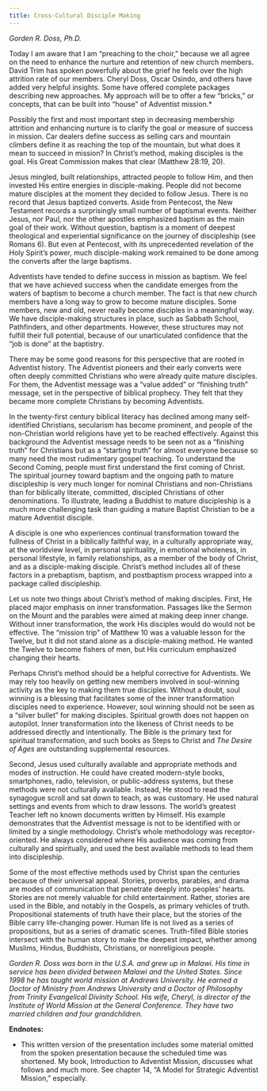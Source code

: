 ```yaml
---
title: Cross-Cultural Disciple Making
---
```


_Gorden R. Doss, Ph.D._

Today I am aware that I am “preaching to the choir,” because we all agree on the need to enhance the nurture and retention of new church members. David Trim has spoken powerfully about the grief he feels over the high attrition rate of our members. Cheryl Doss, Oscar Osindo, and others have added very helpful insights. Some have offered complete packages describing new approaches. My approach will be to offer a few “bricks,” or concepts, that can be built into “house” of Adventist mission.*

Possibly the first and most important step in decreasing membership attrition and enhancing nurture is to clarify the goal or measure of success in mission. Car dealers define success as selling cars and mountain climbers define it as reaching the top of the mountain, but what does it mean to succeed in mission? In Christ’s method, making disciples is the goal. His Great Commission makes that clear (Matthew 28:19, 20).

Jesus mingled, built relationships, attracted people to follow Him, and then invested His entire energies in disciple-making. People did not become mature disciples at the moment they decided to follow Jesus. There is no record that Jesus baptized converts. Aside from Pentecost, the New Testament records a surprisingly small number of baptismal events. Neither Jesus, nor Paul, nor the other apostles emphasized baptism as the main goal of their work. Without question, baptism is a moment of deepest theological and experiential significance on the journey of discipleship (see Romans 6). But even at Pentecost, with its unprecedented revelation of the Holy Spirit’s power, much disciple-making work remained to be done among the converts after the large baptisms.

Adventists have tended to define success in mission as baptism. We feel that we have achieved success when the candidate emerges from the waters of baptism to become a church member. The fact is that new church members have a long way to grow to become mature disciples. Some members, new and old, never really become disciples in a meaningful way. We have disciple-making structures in place, such as Sabbath School, Pathfinders, and other departments. However, these structures may not fulfill their full potential, because of our unarticulated confidence that the “job is done” at the baptistry.

There may be some good reasons for this perspective that are rooted in Adventist history. The Adventist pioneers and their early converts were often deeply committed Christians who were already quite mature disciples. For them, the Adventist message was a “value added” or “finishing truth” message, set in the perspective of biblical prophecy. They felt that they became more complete Christians by becoming Adventists.

In the twenty-first century biblical literacy has declined among many self-identified Christians, secularism has become prominent, and people of the non-Christian world religions have yet to be reached effectively. Against this background the Adventist message needs to be seen not as a “finishing truth” for Christians but as a “starting truth” for almost everyone because so many need the most rudimentary gospel teaching. To understand the Second Coming, people must first understand the first coming of Christ. The spiritual journey toward baptism and the ongoing path to mature discipleship is very much longer for nominal Christians and non-Christians than for biblically literate, committed, discipled Christians of other denominations. To illustrate, leading a Buddhist to mature discipleship is a much more challenging task than guiding a mature Baptist Christian to be a mature Adventist disciple.

A disciple is one who experiences continual transformation toward the fullness of Christ in a biblically faithful way, in a culturally appropriate way, at the worldview level, in personal spirituality, in emotional wholeness, in personal lifestyle, in family relationships, as a member of the body of Christ, and as a disciple-making disciple. Christ’s method includes all of these factors in a prebaptism, baptism, and postbaptism process wrapped into a package called discipleship.

Let us note two things about Christ’s method of making disciples. First, He placed major emphasis on inner transformation. Passages like the Sermon on the Mount and the parables were aimed at making deep inner change. Without inner transformation, the work His disciples would do would not be effective. The “mission trip” of Matthew 10 was a valuable lesson for the Twelve, but it did not stand alone as a disciple-making method. He wanted the Twelve to become fishers of men, but His curriculum emphasized changing their hearts.

Perhaps Christ’s method should be a helpful corrective for Adventists. We may rely too heavily on getting new members involved in soul-winning activity as the key to making them true disciples. Without a doubt, soul winning is a blessing that facilitates some of the inner transformation disciples need to experience. However, soul winning should not be seen as a “silver bullet” for making disciples. Spiritual growth does not happen on autopilot. Inner transformation into the likeness of Christ needs to be addressed directly and intentionally. The Bible is the primary text for spiritual transformation, and such books as Steps to Christ and _The Desire of Ages_ are outstanding supplemental resources.

Second, Jesus used culturally available and appropriate methods and modes of instruction. He could have created modern-style books, smartphones, radio, television, or public-address systems, but these methods were not culturally available. Instead, He stood to read the synagogue scroll and sat down to teach, as was customary. He used natural settings and events from which to draw lessons. The world’s greatest Teacher left no known documents written by Himself. His example demonstrates that the Adventist message is not to be identified with or limited by a single methodology. Christ’s whole methodology was receptor-oriented. He always considered where His audience was coming from culturally and spiritually, and used the best available methods to lead them into discipleship.

Some of the most effective methods used by Christ span the centuries because of their universal appeal. Stories, proverbs, parables, and drama are modes of communication that penetrate deeply into peoples’ hearts. Stories are not merely valuable for child entertainment. Rather, stories are used in the Bible, and notably in the Gospels, as primary vehicles of truth. Propositional statements of truth have their place, but the stories of the Bible carry life-changing power. Human life is not lived as a series of propositions, but as a series of dramatic scenes. Truth-filled Bible stories intersect with the human story to make the deepest impact, whether among Muslims, Hindus, Buddhists, Christians, or nonreligious people.

_Gorden R. Doss was born in the U.S.A. and grew up in Malawi. His time in service has been divided between Malawi and the United States. Since 1998 he has taught world mission at Andrews University. He earned a Doctor of Ministry from Andrews University and a Doctor of Philosophy from Trinity Evangelical Divinity School. His wife, Cheryl, is director of the Institute of World Mission at the General Conference. They have two married children and four grandchildren._

**Endnotes:**

* This written version of the presentation includes some material omitted from the spoken presentation because the scheduled time was shortened. My book, Introduction to Adventist Mission, discusses what follows and much more. See chapter 14, “A Model for Strategic Adventist Mission,” especially.
